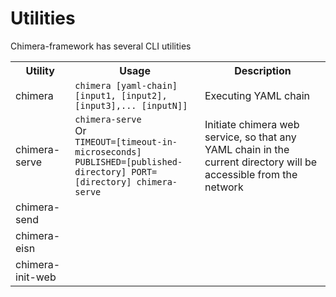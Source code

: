# Utilities 

Chimera-framework has several CLI utilities

<table>
    <tr>
        <th>Utility</th>
        <th>Usage</th>
        <th>Description</th>
    </tr>
    <tr>
        <td>chimera</td>
        </td>
        <td>
            <code>chimera [yaml-chain] [input1, [input2], [input3],... [inputN]]</code>
        </td>
        <td>
            Executing YAML chain
        </td>
    </tr>
    <tr>
        <td>chimera-serve</td>
        </td>
        <td>
            <code>chimera-serve</code><br />
            Or<br />
            <code>TIMEOUT=[timeout-in-microseconds] PUBLISHED=[published-directory] PORT=[directory] chimera-serve</code>
        </td>
        <td>
            Initiate chimera web service, so that any YAML chain in the current directory will be accessible from the network
        </td>
    </tr>
    <tr>
        <td>chimera-send</td>
        </td>
        <td>
        </td>
        <td>
        </td>
    </tr>
    <tr>
        <td>chimera-eisn</td>
        </td>
        <td>
        </td>
        <td>
        </td>
    </tr>
    <tr>
        <td>chimera-init-web</td>
        </td>
        <td>
        </td>
        <td>
        </td>
    </tr>
</table>
